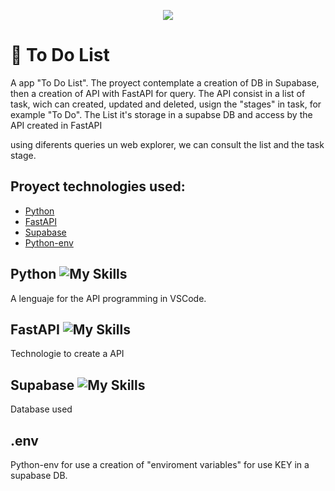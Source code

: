 <p align="center">
  <a href="https://skillicons.dev">
    <img src="https://skillicons.dev/icons?i=vscode,py,fastapi,supabase,git" />
  </a>
</p>


# 🚀 To Do List

A app "To Do List".
The proyect contemplate a creation of DB in Supabase, then a creation of API with FastAPI for query.
The API consist in a list of task, wich can created, updated and deleted, usign the "stages" in task, for example "To Do".
The List it's storage in a supabse DB and access by the API created in FastAPI

using diferents queries un web explorer, we can consult the list and the task stage.

## Proyect technologies used:

- [Python](#Python)
- [FastAPI](#FastAPI)
- [Supabase](#Supabase)
- [Python-env](#.env)


## Python   ![My Skills](https://skillicons.dev/icons?i=py)

A lenguaje for the API programming in VSCode.


## FastAPI   ![My Skills](https://skillicons.dev/icons?i=fastapi)

Technologie to create a API

## Supabase   ![My Skills](https://skillicons.dev/icons?i=supabase)

Database used

## .env

Python-env for use a creation of "enviroment variables" for use KEY in a supabase DB.
